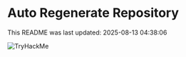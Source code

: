 # Auto Regenerate Repository

This README was last updated: 2025-08-13 04:38:06

 ![TryHackMe](https://tryhackme.com/badge/533634)